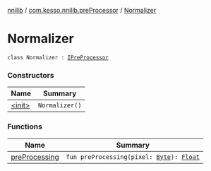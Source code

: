 [nnilib](../../index.md) / [com.kesso.nnilib.preProcessor](../index.md) / [Normalizer](./index.md)

# Normalizer

`class Normalizer : `[`IPreProcessor`](../-i-pre-processor/index.md)

### Constructors

| Name | Summary |
|---|---|
| [&lt;init&gt;](-init-.md) | `Normalizer()` |

### Functions

| Name | Summary |
|---|---|
| [preProcessing](pre-processing.md) | `fun preProcessing(pixel: `[`Byte`](https://kotlinlang.org/api/latest/jvm/stdlib/kotlin/-byte/index.html)`): `[`Float`](https://kotlinlang.org/api/latest/jvm/stdlib/kotlin/-float/index.html) |
